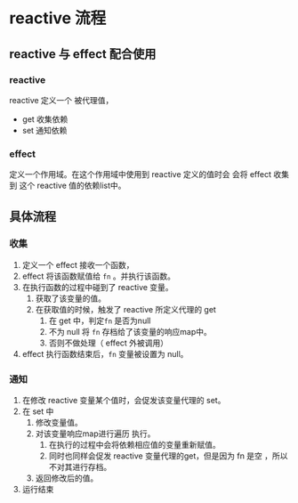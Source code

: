 # reactive 流程
## reactive 与 effect 配合使用
### reactive 
reactive 定义一个 被代理值，
- get 收集依赖
- set 通知依赖
### effect 
定义一个作用域。在这个作用域中使用到 reactive 定义的值时会 会将 effect 收集到 这个 reactive 值的依赖list中。
## 具体流程
### 收集
1. 定义一个 effect 接收一个函数，
2. effect 将该函数赋值给 `fn` 。并执行该函数。
3. 在执行函数的过程中碰到了 reactive 变量。
   1. 获取了该变量的值。
   2. 在获取值的时候，触发了 reactive 所定义代理的 get
      1. 在 get 中，判定`fn` 是否为null
      2. 不为 null 将 `fn` 存档给了该变量的响应map中。
      3. 否则不做处理（ effect 外被调用）
4. effect 执行函数结束后，`fn` 变量被设置为 null。
### 通知
1. 在修改 reactive 变量某个值时，会促发该变量代理的 set。
2. 在 set 中 
   1. 修改变量值。
   2. 对该变量响应map进行遍历 执行。
      1. 在执行的过程中会将依赖相应值的变量重新赋值。
      2. 同时也同样会促发 reactive 变量代理的get，但是因为 fn 是空 ，所以不对其进行存档。
   3. 返回修改后的值。
3. 运行结束
